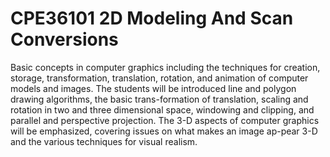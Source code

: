 # CPE36101 2D Modeling And Scan Conversions

Basic concepts in computer graphics including the techniques for creation, storage, transformation, translation, rotation, and animation of computer models and images. The students will be introduced line and polygon drawing algorithms, the basic trans-formation of translation, scaling and rotation in two and three dimensional space, windowing and clipping, and parallel and perspective projection. The 3-D aspects of computer graphics will be emphasized, covering issues on what makes an image ap-pear 3-D and the various techniques for visual realism.
